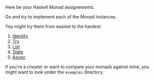 Here be your Haskell Monad assignements.

Go and try to implement each of the Monad instances.

You might try them from easiest to the hardest:

1. [Identity](Identity/Identity.hs)
2. [Try](Try/Try.hs)
3. [List](List/List.hs)
4. [State](State/State.hs)
5. [Async](Async/Async.hs)

If you're a cheater or want to compare your monads against mine, 
you might want to look under the `examples` directory.
